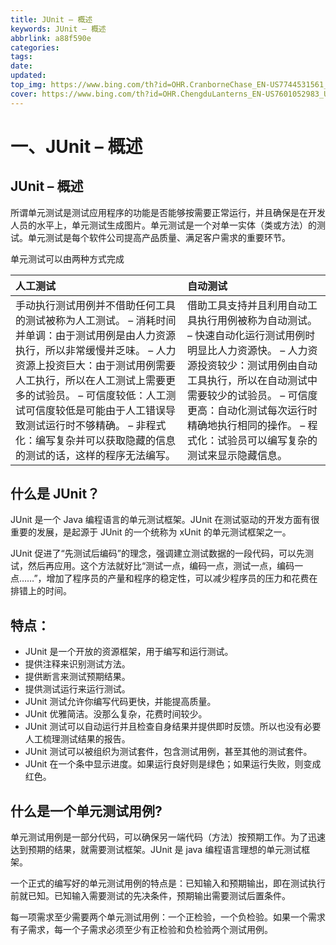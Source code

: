 ```yaml
---
title: JUnit – 概述
keywords: JUnit – 概述
abbrlink: a88f590e
categories: 
tags: 
date: 
updated: 
top_img: https://www.bing.com/th?id=OHR.CranborneChase_EN-US7744531561_UHD.jpg
cover: https://www.bing.com/th?id=OHR.ChengduLanterns_EN-US7601052983_UHD.jpg
---
```

# 一、JUnit – 概述

## JUnit – 概述

所谓单元测试是测试应用程序的功能是否能够按需要正常运行，并且确保是在开发人员的水平上，单元测试生成图片。单元测试是一个对单一实体（类或方法）的测试。单元测试是每个软件公司提高产品质量、满足客户需求的重要环节。

单元测试可以由两种方式完成

| 人工测试                                                     | 自动测试                                                     |
| :----------------------------------------------------------- | :----------------------------------------------------------- |
| 手动执行测试用例并不借助任何工具的测试被称为人工测试。 – 消耗时间并单调：由于测试用例是由人力资源执行，所以非常缓慢并乏味。 – 人力资源上投资巨大：由于测试用例需要人工执行，所以在人工测试上需要更多的试验员。 – 可信度较低：人工测试可信度较低是可能由于人工错误导致测试运行时不够精确。 – 非程式化：编写复杂并可以获取隐藏的信息的测试的话，这样的程序无法编写。 | 借助工具支持并且利用自动工具执行用例被称为自动测试。 – 快速自动化运行测试用例时明显比人力资源快。 – 人力资源投资较少：测试用例由自动工具执行，所以在自动测试中需要较少的试验员。 – 可信度更高：自动化测试每次运行时精确地执行相同的操作。 – 程式化：试验员可以编写复杂的测试来显示隐藏信息。 |

## 什么是 JUnit？

JUnit 是一个 Java 编程语言的单元测试框架。JUnit 在测试驱动的开发方面有很重要的发展，是起源于 JUnit 的一个统称为 xUnit 的单元测试框架之一。

JUnit 促进了“先测试后编码”的理念，强调建立测试数据的一段代码，可以先测试，然后再应用。这个方法就好比“测试一点，编码一点，测试一点，编码一点……”，增加了程序员的产量和程序的稳定性，可以减少程序员的压力和花费在排错上的时间。

## 特点：

- JUnit 是一个开放的资源框架，用于编写和运行测试。
- 提供注释来识别测试方法。
- 提供断言来测试预期结果。
- 提供测试运行来运行测试。
- JUnit 测试允许你编写代码更快，并能提高质量。
- JUnit 优雅简洁。没那么复杂，花费时间较少。
- JUnit 测试可以自动运行并且检查自身结果并提供即时反馈。所以也没有必要人工梳理测试结果的报告。
- JUnit 测试可以被组织为测试套件，包含测试用例，甚至其他的测试套件。
- JUnit 在一个条中显示进度。如果运行良好则是绿色；如果运行失败，则变成红色。

## 什么是一个单元测试用例?

单元测试用例是一部分代码，可以确保另一端代码（方法）按预期工作。为了迅速达到预期的结果，就需要测试框架。JUnit 是 java 编程语言理想的单元测试框架。

一个正式的编写好的单元测试用例的特点是：已知输入和预期输出，即在测试执行前就已知。已知输入需要测试的先决条件，预期输出需要测试后置条件。

每一项需求至少需要两个单元测试用例：一个正检验，一个负检验。如果一个需求有子需求，每一个子需求必须至少有正检验和负检验两个测试用例。